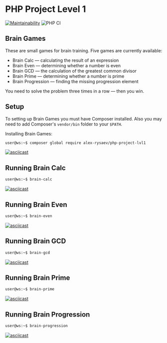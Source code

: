 # PHP Project Level 1

[![Maintainability](https://api.codeclimate.com/v1/badges/94672faf6d06259441cf/maintainability)](https://codeclimate.com/github/alex-rysaev/php-project-lvl1/maintainability)
![PHP CI](https://github.com/alex-rysaev/php-project-lvl1/workflows/PHP%20CI/badge.svg)

## Brain Games

These are small games for brain training. Five games are currently available:

* Brain Calc — calculating the result of an expression
* Brain Even — determining whether a number is even
* Brain GCD — the calculation of the greatest common divisor
* Brain Prime — determining whether a number is prime
* Brain Progression — finding the missing progression element

You need to solve the problem three times in a row — then you win.

## Setup

To setting up Brain Games you must have Composer installed. Also you may need to
add Composer's `vendor/bin` folder to your `$PATH`.

Installing Brain Games:

```bash
user@ws:~$ composer global require alex-rysaev/php-project-lvl1
```

[![asciicast](https://asciinema.org/a/B6tlRNDUU63YyWlzEnxWyVLlk.svg)](https://asciinema.org/a/B6tlRNDUU63YyWlzEnxWyVLlk)

## Running Brain Calc

```bash
user@ws:~$ brain-calc
```

[![asciicast](https://asciinema.org/a/qbAEe0GcRzSNEmZXBQwYreIjc.svg)](https://asciinema.org/a/qbAEe0GcRzSNEmZXBQwYreIjc)

## Running Brain Even

```bash
user@ws:~$ brain-even
```

[![asciicast](https://asciinema.org/a/KkuI9o1R4aVNl25NVEutOOMIj.svg)](https://asciinema.org/a/KkuI9o1R4aVNl25NVEutOOMIj)

## Running Brain GCD

```bash
user@ws:~$ brain-gcd
```

[![asciicast](https://asciinema.org/a/fP9o5NbEtwLIJxFCrqQ21ogkY.svg)](https://asciinema.org/a/fP9o5NbEtwLIJxFCrqQ21ogkY)

## Running Brain Prime

```bash
user@ws:~$ brain-prime
```

[![asciicast](https://asciinema.org/a/klTaqT9JFejuvZWcX12FJiXuF.svg)](https://asciinema.org/a/klTaqT9JFejuvZWcX12FJiXuF)

## Running Brain Progression

```bash
user@ws:~$ brain-progression
```

[![asciicast](https://asciinema.org/a/1fIE75PiKemA2el7UBsM7WVmn.svg)](https://asciinema.org/a/1fIE75PiKemA2el7UBsM7WVmn)
